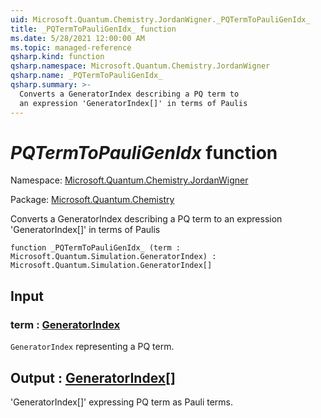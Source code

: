 ```yaml
---
uid: Microsoft.Quantum.Chemistry.JordanWigner._PQTermToPauliGenIdx_
title: _PQTermToPauliGenIdx_ function
ms.date: 5/28/2021 12:00:00 AM
ms.topic: managed-reference
qsharp.kind: function
qsharp.namespace: Microsoft.Quantum.Chemistry.JordanWigner
qsharp.name: _PQTermToPauliGenIdx_
qsharp.summary: >-
  Converts a GeneratorIndex describing a PQ term to
  an expression 'GeneratorIndex[]' in terms of Paulis
---
```


# _PQTermToPauliGenIdx_ function

Namespace: [Microsoft.Quantum.Chemistry.JordanWigner](xref:Microsoft.Quantum.Chemistry.JordanWigner)

Package: [Microsoft.Quantum.Chemistry](https://nuget.org/packages/Microsoft.Quantum.Chemistry)


Converts a GeneratorIndex describing a PQ term toan expression 'GeneratorIndex[]' in terms of Paulis

```qsharp
function _PQTermToPauliGenIdx_ (term : Microsoft.Quantum.Simulation.GeneratorIndex) : Microsoft.Quantum.Simulation.GeneratorIndex[]
```


## Input

### term : [GeneratorIndex](xref:Microsoft.Quantum.Simulation.GeneratorIndex)

`GeneratorIndex` representing a PQ term.



## Output : [GeneratorIndex](xref:Microsoft.Quantum.Simulation.GeneratorIndex)[]

'GeneratorIndex[]' expressing PQ term as Pauli terms.